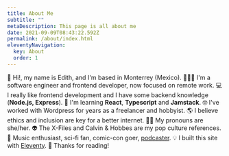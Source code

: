 ```yaml
---
title: About Me
subtitle: ""
metaDescription: This page is all about me
date: 2021-09-09T08:43:22.592Z
permalink: /about/index.html
eleventyNavigation:
  key: About
  order: 1
---
```



👋 Hi!, my name is Edith, and I'm based in Monterrey (Mexico).
👩🏻‍💻 I'm a software engineer and frontend developer, now focused on remote work.
💻 I really like frontend development and I have some backend knowledge (**Node.js, Express**).
📖 I'm learning **React**, **Typescript** and **Jamstack**.
🤓 I've worked with Wordpress for years as a freelancer and hobbyist.
🌎 I believe ethics and inclusion are key for a better internet.
🏳️‍🌈 My pronouns are she/her.
👽 The X-Files and Calvin & Hobbes are my pop culture references.
🎵 Music enthusiast, sci-fi fan, comic-con goer, [podcaster](https://open.spotify.com/show/2MlSoLcA8DPnbbqKPer2se?si=mB-iolEVTFujRFS_Ykdo2g&dl_branch=1).
💡 I built this site with [Eleventy](https://www.11ty.dev/).
💜 Thanks for reading!
